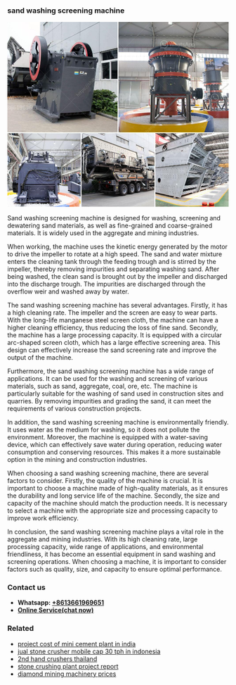 <h3>sand washing screening machine</h3><img src='1706754150.jpg' alt=''><p>Sand washing screening machine is designed for washing, screening and dewatering sand materials, as well as fine-grained and coarse-grained materials. It is widely used in the aggregate and mining industries.</p><p>When working, the machine uses the kinetic energy generated by the motor to drive the impeller to rotate at a high speed. The sand and water mixture enters the cleaning tank through the feeding trough and is stirred by the impeller, thereby removing impurities and separating washing sand. After being washed, the clean sand is brought out by the impeller and discharged into the discharge trough. The impurities are discharged through the overflow weir and washed away by water.</p><p>The sand washing screening machine has several advantages. Firstly, it has a high cleaning rate. The impeller and the screen are easy to wear parts. With the long-life manganese steel screen cloth, the machine can have a higher cleaning efficiency, thus reducing the loss of fine sand. Secondly, the machine has a large processing capacity. It is equipped with a circular arc-shaped screen cloth, which has a large effective screening area. This design can effectively increase the sand screening rate and improve the output of the machine.</p><p>Furthermore, the sand washing screening machine has a wide range of applications. It can be used for the washing and screening of various materials, such as sand, aggregate, coal, ore, etc. The machine is particularly suitable for the washing of sand used in construction sites and quarries. By removing impurities and grading the sand, it can meet the requirements of various construction projects.</p><p>In addition, the sand washing screening machine is environmentally friendly. It uses water as the medium for washing, so it does not pollute the environment. Moreover, the machine is equipped with a water-saving device, which can effectively save water during operation, reducing water consumption and conserving resources. This makes it a more sustainable option in the mining and construction industries.</p><p>When choosing a sand washing screening machine, there are several factors to consider. Firstly, the quality of the machine is crucial. It is important to choose a machine made of high-quality materials, as it ensures the durability and long service life of the machine. Secondly, the size and capacity of the machine should match the production needs. It is necessary to select a machine with the appropriate size and processing capacity to improve work efficiency.</p><p>In conclusion, the sand washing screening machine plays a vital role in the aggregate and mining industries. With its high cleaning rate, large processing capacity, wide range of applications, and environmental friendliness, it has become an essential equipment in sand washing and screening operations. When choosing a machine, it is important to consider factors such as quality, size, and capacity to ensure optimal performance.</p><h3>Contact us</h3><ul><li><strong>Whatsapp:&nbsp;<a href="https://wa.me/8613661969651">+8613661969651</a></strong></li><li><a href="https://swt.shibang-china.com/?git&amp;zhl&amp;sand washing screening machine"><strong>Online Service(chat now)</strong></a></li></ul><h3>Related</h3><ul><li><a href='project cost of mini cement plant in india.md'>project cost of mini cement plant in india</a></li><li><a href='jual stone crusher mobile cap 30 tph in indonesia.md'>jual stone crusher mobile cap 30 tph in indonesia</a></li><li><a href='2nd hand crushers thailand.md'>2nd hand crushers thailand</a></li><li><a href='stone crushing plant project report.md'>stone crushing plant project report</a></li><li><a href='diamond mining machinery prices.md'>diamond mining machinery prices</a></li></ul>